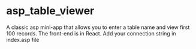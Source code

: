 # asp_table_viewer
A classic asp mini-app that allows you to enter a table name and view first 100 records. The front-end is in React.
Add your connection string in index.asp file
